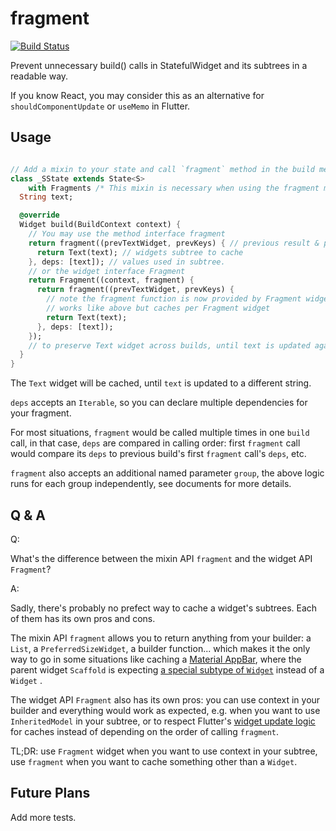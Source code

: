 # fragment

[![Build Status](https://travis-ci.com/pinyin/fragment.svg?branch=master)](https://travis-ci.com/pinyin/fragment)

Prevent unnecessary build() calls in StatefulWidget and its subtrees in a readable way.

If you know React, you may consider this as an alternative for `shouldComponentUpdate` or `useMemo` in Flutter.

## Usage

```dart

// Add a mixin to your state and call `fragment` method in the build method of your state
class _SState extends State<S>
    with Fragments /* This mixin is necessary when using the fragment method interface, not the Fragment widget one */ {
  String text;

  @override
  Widget build(BuildContext context) {
    // You may use the method interface fragment
    return fragment((prevTextWidget, prevKeys) { // previous result & previous deps. Both null on the first run
      return Text(text); // widgets subtree to cache
    }, deps: [text]); // values used in subtree. 
    // or the widget interface Fragment
    return Fragment((context, fragment) {
      return fragment((prevTextWidget, prevKeys) {
        // note the fragment function is now provided by Fragment widget
        // works like above but caches per Fragment widget
        return Text(text);
      }, deps: [text]);
    });
    // to preserve Text widget across builds, until text is updated again.
  }
}
```

The `Text` widget will be cached, until `text` is updated to a different string.

`deps` accepts an `Iterable`, so you can declare multiple dependencies for your fragment.

For most situations, `fragment` would be called multiple times in one `build` call, in that case, `deps` are compared in
calling order: first `fragment` call would compare its `deps` to previous build's first `fragment` call's `deps`, etc.

`fragment` also accepts an additional named parameter `group`, the above logic runs for each group independently, see
documents for more details.

## Q & A

Q: 

What's the difference between the mixin API `fragment` and the widget API `Fragment`?

A:

Sadly, there's probably no prefect way to cache a widget's subtrees. Each of them has its own pros and cons.

The mixin API `fragment` allows you to return anything from your builder: a `List`, a `PreferredSizeWidget`, a builder
function... which makes it the only way to go in some situations like caching
a [Material AppBar](https://docs.flutter.io/flutter/material/AppBar-class.html), where the parent widget `Scaffold` is
expecting [a special subtype of `Widget`](https://docs.flutter.io/flutter/material/Scaffold/appBar.html) instead of
a `Widget` .

The widget API `Fragment` also has its own pros: you can use context in your builder and everything would work as
expected, e.g. when you want to use `InheritedModel` in your subtree, or to respect
Flutter's [widget update logic](https://api.flutter.dev/flutter/foundation/Key-class.html) for caches instead of
depending on the order of calling `fragment`.

TL;DR: use `Fragment` widget when you want to use context in your subtree, use `fragment` when you want to cache
something other than a `Widget`.

## Future Plans

Add more tests.